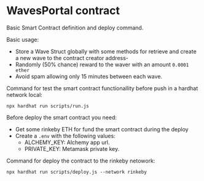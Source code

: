 # WavesPortal contract

Basic Smart Contract definition and deploy command.

Basic usage:
- Store a Wave Struct globally with some methods for retrieve and create a new wave to the contract creator address-
- Randomly (50% chance) reward to the waver with an amount `0.0001 ether`
- Avoid spam allowing only 15 minutes between each wave.

Command for test the smart contract functionallity before push in a hardhat network local:
```shell
npx hardhat run scripts/run.js
```

Before deploy the smart contract you need:
- Get some rinkeby ETH for fund the smart contract during the deploy
- Create a `.env` with the following values:
    - ALCHEMY_KEY: Alchemy app url.
    - PRIVATE_KEY: Metamask private key.

Command for deploy the contract to the rinkeby netowork:
```shell
npx hardhat run scripts/deploy.js --network rinkeby
```